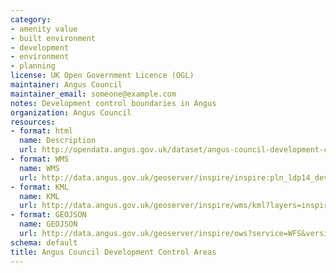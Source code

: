 ```yaml
---
category:
- amenity value
- built environment
- development
- environment
- planning
license: UK Open Government Licence (OGL)
maintainer: Angus Council
maintainer_email: someone@example.com
notes: Development control boundaries in Angus
organization: Angus Council
resources:
- format: html
  name: Description
  url: http://opendata.angus.gov.uk/dataset/angus-council-development-control-areas
- format: WMS
  name: WMS
  url: http://data.angus.gov.uk/geoserver/inspire/inspire:pln_ldp14_development_boundary/wms?service=WMS&request=GetMap
- format: KML
  name: KML
  url: http://data.angus.gov.uk/geoserver/inspire/wms/kml?layers=inspire:pln_ldp14_development_boundary&mode=download
- format: GEOJSON
  name: GEOJSON
  url: http://data.angus.gov.uk/geoserver/inspire/ows?service=WFS&version=1.0.0&request=GetFeature&typeName=inspire:pln_ldp14_development_boundary&outputFormat=application%2Fjson&srsName=EPSG:3857
schema: default
title: Angus Council Development Control Areas
---
```

